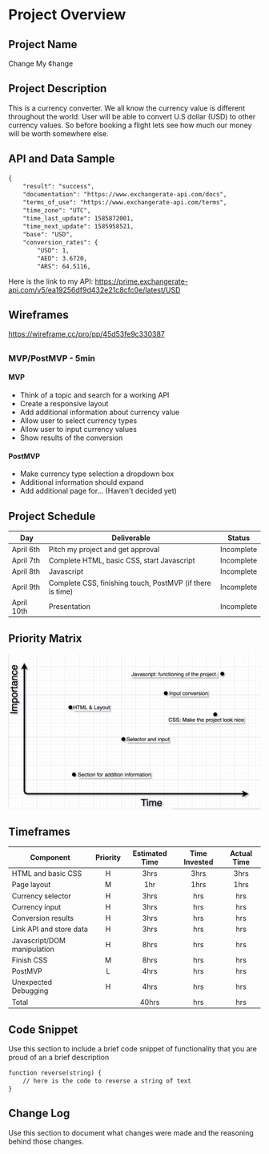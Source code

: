 # Project Overview

## Project Name

Change My ¢hange

##

## Project Description

This is a currency converter. We all know the currency value is different throughout the world. User will be able to convert U.S dollar (USD) to other currency values. So before booking a flight lets see how much our money will be worth somewhere else.

##

## API and Data Sample

```
{
    "result": "success",
    "documentation": "https://www.exchangerate-api.com/docs",
    "terms_of_use": "https://www.exchangerate-api.com/terms",
    "time_zone": "UTC",
    "time_last_update": 1585872001,
    "time_next_update": 1585958521,
    "base": "USD",
    "conversion_rates": {
        "USD": 1,
        "AED": 3.6720,
        "ARS": 64.5116,
```

Here is the link to my API: https://prime.exchangerate-api.com/v5/ea19256df9d432e21c8cfc0e/latest/USD

##

## Wireframes

https://wireframe.cc/pro/pp/45d53fe9c330387

##

### MVP/PostMVP - 5min

#### MVP

- Think of a topic and search for a working API
- Create a responsive layout
- Add additional information about currency value
- Allow user to select currency types
- Allow user to input currency values
- Show results of the conversion

#### PostMVP

- Make currency type selection a dropdown box
- Additional information should expand
- Add additional page for... (Haven't decided yet)

##

## Project Schedule

| Day        | Deliverable                                               | Status     |
| ---------- | --------------------------------------------------------- | ---------- |
| April 6th  | Pitch my project and get approval                         | Incomplete |
| April 7th  | Complete HTML, basic CSS, start Javascript                | Incomplete |
| April 8th  | Javascript                                                | Incomplete |
| April 9th  | Complete CSS, finishing touch, PostMVP (if there is time) | Incomplete |
| April 10th | Presentation                                              | Incomplete |

##

## Priority Matrix

![alt text](addins/Time-Importance-Matrix.png)

##

## Timeframes

| Component                   | Priority | Estimated Time | Time Invested | Actual Time |
| --------------------------- | :------: | :------------: | :-----------: | :---------: |
| HTML and basic CSS          |    H     |      3hrs      |      3hrs      |     3hrs     |
| Page layout                 |    M     |      1hr       |      1hrs      |     1hrs     |
| Currency selector           |    H     |      3hrs      |      hrs      |     hrs     |
| Currency input              |    H     |      3hrs      |      hrs      |     hrs     |
| Conversion results          |    H     |      3hrs      |      hrs      |     hrs     |
| Link API and store data     |    H     |      3hrs      |      hrs      |     hrs     |
| Javascript/DOM manipulation |    H     |      8hrs      |      hrs      |     hrs     |
| Finish CSS                  |    M     |      8hrs      |      hrs      |     hrs     |
| PostMVP                     |    L     |      4hrs      |      hrs      |     hrs     |
| Unexpected Debugging        |    H     |      4hrs      |      hrs      |     hrs     |
| Total                       |          |     40hrs      |      hrs      |     hrs     |

##

## Code Snippet

Use this section to include a brief code snippet of functionality that you are proud of an a brief description

```
function reverse(string) {
	// here is the code to reverse a string of text
}
```

##

## Change Log

Use this section to document what changes were made and the reasoning behind those changes.
